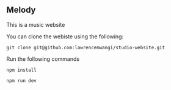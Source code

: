 ## Melody 
This is a music website 

You can clone the webiste using the following:

```
git clone git@github.com:lawrencemwangi/studio-website.git

```

Run the following commands

```
npm install

```

```
npm run dev

```



 